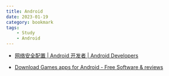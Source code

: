 ```yaml
---
title: Android
date: 2023-01-19
category: bookmark
tags:
    - Study
    - Android
---
```


- [网络安全配置 | Android 开发者 | Android Developers](https://developer.android.com/training/articles/security-config#base-config)

- [Download Games apps for Android - Free Software \& reviews](https://downloads.digitaltrends.com/android/games/2)
